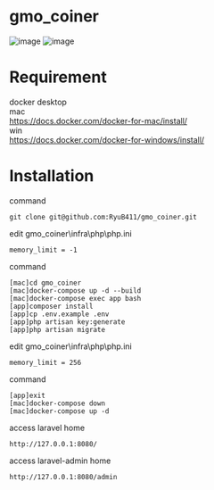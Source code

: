 # gmo_coiner
![image](https://user-images.githubusercontent.com/39729800/117288490-84c15900-aea6-11eb-99f1-d37203c8053f.png)
![image](https://user-images.githubusercontent.com/39729800/117411342-6d3dab00-af4e-11eb-9b6c-5911be54d1c5.png)

# Requirement
docker desktop  
mac  
https://docs.docker.com/docker-for-mac/install/  
win  
https://docs.docker.com/docker-for-windows/install/  

# Installation
command
```
git clone git@github.com:RyuB411/gmo_coiner.git
```
edit gmo_coiner\infra\php\php.ini
```
memory_limit = -1
```
command
```
[mac]cd gmo_coiner
[mac]docker-compose up -d --build
[mac]docker-compose exec app bash
[app]composer install
[app]cp .env.example .env
[app]php artisan key:generate
[app]php artisan migrate
```

edit gmo_coiner\infra\php\php.ini
```
memory_limit = 256
```

command
```
[app]exit
[mac]docker-compose down
[mac]docker-compose up -d
```

access laravel home
```
http://127.0.0.1:8080/
```
access laravel-admin home
```
http://127.0.0.1:8080/admin
```
